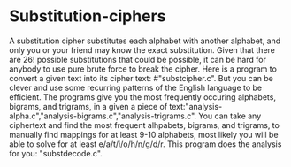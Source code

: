 # Substitution-ciphers

A substitution cipher substitutes each alphabet with another alphabet, and only you or your friend may know the exact substitution. 
Given that there are 26! possible substitutions that could be possible, it can be hard for anybody to use pure brute force to break the cipher. 
Here is a program to convert a given text into its cipher text: #"substcipher.c".
But you can be clever and use some recurring patterns of the English language to be efficient.
The programs give you the most frequently occuring alphabets, bigrams, and trigrams, in a given a piece of text:"analysis-alpha.c","analysis-bigrams.c","analysis-trigrams.c".
 You can take any ciphertext and find the most frequent alhpabets, bigrams, and trigrams, to manually find mappings for at least 9-10 alphabets, most likely you will be able to solve for at least e/a/t/i/o/h/n/g/d/r. This program does the analysis for you: "substdecode.c".
